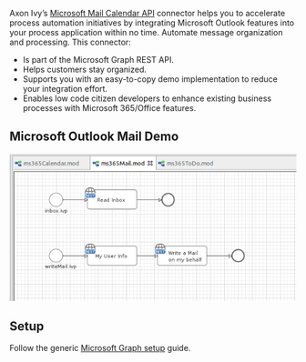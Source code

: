 Axon Ivy’s [Microsoft Mail Calendar API](https://docs.microsoft.com/en-us/graph/outlook-mail-concept-overview) connector helps you to accelerate process automation initiatives by integrating Microsoft Outlook features into your process application within no time. Automate message organization and processing. This connector:

- Is part of the Microsoft Graph REST API.
- Helps customers stay organized.
- Supports you with an easy-to-copy demo implementation to reduce your integration effort.
- Enables low code citizen developers to enhance existing business processes with Microsoft 365/Office features.

## Microsoft Outlook Mail Demo

![demo-mail](doc/img/demo_mail.png)

## Setup

Follow the generic [Microsoft Graph setup](./msgraph) guide.
